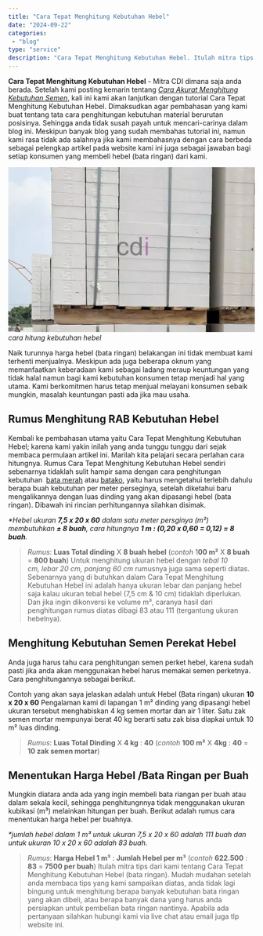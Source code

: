 ```yaml
---
title: "Cara Tepat Menghitung Kebutuhan Hebel"
date: "2024-09-22"
categories:
 - "blog"
type: "service"
description: "Cara Tepat Menghitung Kebutuhan Hebel. Itulah mitra tips dari kami tentang Cara Tepat Menghitung Kebutuhan Hebel (bata ringan). Mudah mudahan setelah anda m..."
---
```


**Cara Tepat Menghitung Kebutuhan Hebel** - Mitra CDI dimana saja anda berada. Setelah kami posting kemarin tentang [_Cara Akurat Menghitung Kebutuhan Semen_](/blog/cara-akurat-menghitung-kebutuhan-semen), kali ini kami akan lanjutkan dengan tutorial Cara Tepat Menghitung Kebutuhan Hebel. Dimaksudkan agar pembahasan yang kami buat tentang tata cara penghitungan kebutuhan material berurutan posisinya. Sehingga anda tidak susah payah untuk mencari-carinya dalam blog ini. Meskipun banyak blog yang sudah membahas tutorial ini, namun kami rasa tidak ada salahnya jika kami membahasnya dengan cara berbeda sebagai pelengkap artikel pada website kami ini juga sebagai jawaban bagi setiap konsumen yang membeli hebel (bata ringan) dari kami.

![cara hitung kebutuhan hebel](/images/blog/jual-hebel-2.jpg)
*cara hitung kebutuhan hebel*

Naik turunnya harga hebel (bata ringan) belakangan ini tidak membuat kami terhenti menjualnya. Meskipun ada juga beberapa oknum yang memanfaatkan keberadaan kami sebagai ladang meraup keuntungan yang tidak halal namun bagi kami kebutuhan konsumen tetap menjadi hal yang utama. Kami berkomitmen harus tetap menjual melayani konsumen sebaik mungkin, masalah keuntungan pasti ada jika mau usaha.

 ## Rumus Menghitung RAB Kebutuhan Hebel

Kembali ke pembahasan utama yaitu Cara Tepat Menghitung Kebutuhan Hebel; karena kami yakin inilah yang anda tunggu tunggu dari sejak membaca permulaan artikel ini. Marilah kita pelajari secara perlahan cara hitungnya. Rumus Cara Tepat Menghitung Kebutuhan Hebel sendiri sebenarnya tidaklah sulit hampir sama dengan cara penghitungan kebutuhan  [bata merah](/product/bata-merah-oven) atau [batako](/product/batako-hitam-press), yaitu harus mengetahui terlebih dahulu berapa buah kebutuhan per meter perseginya, setelah diketahui baru mengalikannya dengan luas dinding yang akan dipasangi hebel (bata ringan). Dibawah ini rincian perhitungannya silahkan disimak.

_\*Hebel ukuran **7,5 x 20 x 60** dalam satu meter persginya (m²) membutuhkan **± 8 buah**, cara hitungnya **1 m : (0,20 x 0,60 = 0,12) = 8 buah**._
> _Rumus_: **Luas Total dinding** X **8 buah hebel** (_contoh_ 1**00 m²** X **8 buah** = **800 buah**)
Untuk menghitung ukuran hebel dengan _tebal 10 cm, lebar 20 cm, panjang 60 cm_ rumusnya juga sama seperti diatas. Sebenarnya yang di butuhkan dalam Cara Tepat Menghitung Kebutuhan Hebel ini adalah hanya ukuran lebar dan panjang hebel saja kalau ukuran tebal hebel (7,5 cm & 10 cm) tidaklah diperlukan. Dan jika ingin dikonversi ke volume m³, caranya hasil dari penghitungan rumus diatas dibagi 83 atau 111 (tergantung ukuran hebelnya).

 ## Menghitung Kebutuhan Semen Perekat Hebel

Anda juga harus tahu cara penghitungan semen perket hebel, karena sudah pasti jika anda akan menggunakan hebel harus memakai semen perketnya. Cara penghitungannya sebagai berikut.

Contoh yang akan saya jelaskan adalah untuk Hebel (Bata ringan) ukuran **10 x 20 x 60** Pengalaman kami di lapangan 1 m² dinding yang dipasangi hebel ukuran tersebut menghabiskan 4 kg semen mortar dan air 1 liter. Satu zak semen mortar mempunyai berat 40 kg berarti satu zak bisa diapkai untuk 10 m² luas dinding.

> _Rumus_: **Luas Total Dinding** X **4 kg** : **40** (_contoh_ **100 m²** X **4kg** : **40** = **10 zak semen mortar**)

 ## Menentukan Harga Hebel /Bata Ringan per Buah

Mungkin diatara anda ada yang ingin membeli bata riangan per buah atau dalam sekala kecil, sehingga penghitungnnya tidak menggunakan ukuran kubikasi (m³) melainkan hitungan per buah. Berikut adalah rumus cara menentukan harga hebel per buahnya.

_\*jumlah hebel dalam 1 m³ untuk ukuran 7,5 x 20 x 60 adalah 111 buah dan untuk ukuran 10 x 20 x 60 adalah 83 buah._
> _Rumus_: **Harga Hebel 1 m³** : **Jumlah Hebel per m³** (_contoh_ **622.500** : **83** = **7500 per buah**)
Itulah mitra tips dari kami tentang Cara Tepat Menghitung Kebutuhan Hebel (bata ringan). Mudah mudahan setelah anda membaca tips yang kami sampaikan diatas, anda tidak lagi bingung untuk menghitung berapa banyak kebutuhan bata ringan yang akan dibeli, atau berapa banyak dana yang harus anda persiapkan untuk pembelian bata ringan nantinya. Apabila ada pertanyaan silahkan hubungi kami via live chat atau email juga tlp website ini.

